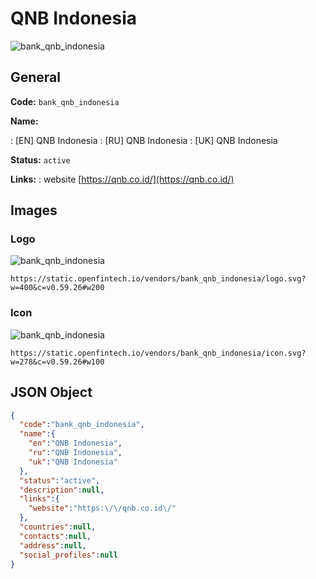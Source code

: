 
# QNB Indonesia 
![bank_qnb_indonesia](https://static.openfintech.io/vendors/bank_qnb_indonesia/logo.svg?w=400&c=v0.59.26#w200)  

## General 
 
**Code:** `bank_qnb_indonesia` 
 
**Name:** 
 
:	[EN] QNB Indonesia 
:	[RU] QNB Indonesia 
:	[UK] QNB Indonesia 
 
**Status:** `active` 
 
**Links:** 
: website [https://qnb.co.id/](https://qnb.co.id/) 
 

## Images 

### Logo 
 
![bank_qnb_indonesia](https://static.openfintech.io/vendors/bank_qnb_indonesia/logo.svg?w=400&c=v0.59.26#w200)  

```
https://static.openfintech.io/vendors/bank_qnb_indonesia/logo.svg?w=400&c=v0.59.26#w200
```  

### Icon 
 
![bank_qnb_indonesia](https://static.openfintech.io/vendors/bank_qnb_indonesia/icon.svg?w=278&c=v0.59.26#w100)  

```
https://static.openfintech.io/vendors/bank_qnb_indonesia/icon.svg?w=278&c=v0.59.26#w100
```  

## JSON Object 

```json
{
  "code":"bank_qnb_indonesia",
  "name":{
    "en":"QNB Indonesia",
    "ru":"QNB Indonesia",
    "uk":"QNB Indonesia"
  },
  "status":"active",
  "description":null,
  "links":{
    "website":"https:\/\/qnb.co.id\/"
  },
  "countries":null,
  "contacts":null,
  "address":null,
  "social_profiles":null
}
```  
